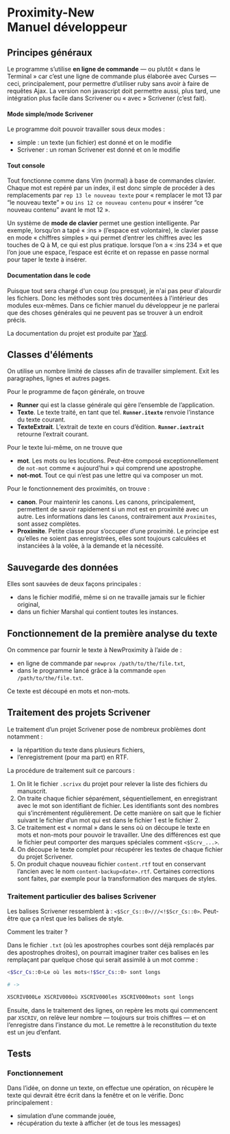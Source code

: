 # Proximity-New<br>Manuel développeur



## Principes généraux

Le programme s’utilise **en ligne de commande** — ou plutôt « dans le Terminal » car c’est une ligne de commande plus élaborée avec Curses — ceci, principalement, pour permettre d’utiliser ruby sans avoir à faire de requêtes Ajax. La version non javascript doit permettre aussi, plus tard, une intégration plus facile dans Scrivener ou « avec » Scrivener (c’est fait).

#### Mode simple/mode Scrivener

Le programme doit pouvoir travailler sous deux modes :

* simple : un texte (un fichier) est donné et on le modifie
* Scrivener : un roman Scrivener est donné et on le modifie

#### Tout console

Tout fonctionne comme dans Vim (normal) à base de commandes clavier. Chaque mot est repéré par un index, il est donc simple de procéder à des remplacements par `rep 13 le nouveau texte` pour « remplacer le mot 13 par “le nouveau texte” » ou `ins 12 ce nouveau contenu` pour « insérer “ce nouveau contenu” avant le mot 12 ».

Un système de **mode de clavier** permet une gestion intelligente. Par exemple, lorsqu’on a tapé « :ins  » (l’espace est volontaire), le clavier passe en mode « chiffres simples » qui permet d’entrer les chiffres avec les touches de Q à M, ce qui est plus pratique. lorsque l’on a « :ins 234 » et que l’on joue une espace, l’espace est écrite et on repasse en passe normal pour taper le texte à insérer.

#### Documentation dans le code

Puisque tout sera chargé d'un coup (ou presque), je n'ai pas peur d'alourdir les fichiers. Donc les méthodes sont très documentées à l'intérieur des modules eux-mêmes. Dans ce fichier manuel du développeur je ne parlerai que des choses générales qui ne peuvent pas se trouver à un endroit précis.

La documentation du projet est produite par [Yard](https://yardoc.org/).


## Classes d'éléments

On utilise un nombre limité de classes afin de travailler simplement. Exit les paragraphes, lignes et autres pages.

Pour le programme de façon générale, on trouve

* **Runner** qui est la classe générale qui gère l’ensemble de l’application.
* **Texte**. Le texte traité, en tant que tel. **`Runner.itexte`** renvoie l’instance du texte courant.
* **TexteExtrait**. L’extrait de texte en cours d’édition. **`Runner.iextrait`** retourne l’extrait courant.

Pour le texte lui-même, on ne trouve que

* **mot**. Les mots ou les locutions. Peut-être composé exceptionnellement de `not-mot` comme « aujourd'hui » qui comprend une apostrophe.
* **not-mot**. Tout ce qui n’est pas une lettre qui va composer un mot.

Pour le fonctionnement des proximités, on trouve :

* **canon**. Pour maintenir les canons. Les canons, principalement, permettent de savoir rapidement si un mot est en proximité avec un autre. Les informations dans les `Canon`s, contrairement aux `Proximites`, sont assez complètes.
* **Proximite**. Petite classe pour s’occuper d’une proximité. Le principe est qu’elles ne soient pas enregistrées, elles sont toujours calculées et instanciées à la volée, à la demande et la nécessité.



## Sauvegarde des données

Elles sont sauvées de deux façons principales :

* dans le fichier modifié, même si on ne travaille jamais sur le fichier original,
* dans un fichier Marshal qui contient toutes les instances.



## Fonctionnement de la première analyse du texte

On commence par fournir le texte à NewProximity à l’aide de :

* en ligne de commande par `newprox /path/to/the/file.txt`,
* dans le programme lancé grâce à la commande `open /path/to/the/file.txt`.

Ce texte est découpé en mots et non-mots.



## Traitement des projets Scrivener

Le traitement d’un projet Scrivener pose de nombreux problèmes dont notamment :

* la répartition du texte dans plusieurs fichiers,
* l’enregistrement (pour ma part) en RTF.

La procédure de traitement suit ce parcours :

1. On lit le fichier `.scrivx` du projet pour relever la liste des fichiers du manuscrit.
2. On traite chaque fichier séparément, séquentiellement, en enregistrant avec le mot son identifiant de fichier. Les identifiants sont des nombres qui s’incrémentent régulièrement. De cette manière on sait que le fichier suivant le fichier d’un mot qui est dans le fichier 1 est le fichier 2. 
3. Ce traitement est « normal » dans le sens où on découpe le texte en mots et non-mots pour pouvoir le travailler. Une des différences est que le fichier peut comporter des marques spéciales comment `<$Scrv_...>`.
4. On découpe le texte complet pour récupérer les textes de chaque fichier du projet Scrivener.
5. On produit chaque nouveau fichier `content.rtf` tout en conservant l’ancien avec le nom `content-backup<date>.rtf`. Certaines corrections sont faites, par exemple pour la transformation des marques de styles.



### Traitement particulier des balises Scrivener

Les balises Scrivener ressemblent à : `<$Scr_Cs::0>///<!$Scr_Cs::0>`. Peut-être que ça n’est que les balises de style.

Comment les traiter ?

Dans le fichier `.txt` (où les apostrophes courbes sont déjà remplacés par des apostrophes droites), on pourrait imaginer traiter ces balises en les remplaçant par quelque chose qui serait assimilé à un mot comme :

~~~bash
<$Scr_Cs::0>Le où les mots<!$Scr_Cs::0> sont longs

# ->

XSCRIV000Le XSCRIV000où XSCRIV000les XSCRIV000mots sont longs
~~~



Ensuite, dans le traitement des lignes, on repère les mots qui commencent par `XSCRIV`, on relève leur nombre — toujours sur trois chiffres — et on l’enregistre dans l’instance du mot. Le remettre à le reconstitution du texte est un jeu d’enfant.



## Tests

### Fonctionnement

Dans l’idée, on donne un texte, on effectue une opération, on récupère le texte qui devrait être écrit dans la fenêtre et on le vérifie. Donc principalement :

* simulation d’une commande jouée,
* récupération du texte à afficher (et de tous les messages)